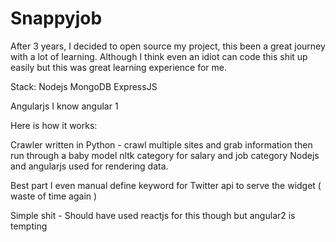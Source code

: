 # Snappyjob
After 3 years, I decided to open source my project, this been a great journey with a lot of learning.
Although I think even an idiot can code this shit up easily but this was great learning experience for me.


Stack:
Nodejs
MongoDB
ExpressJS

Angularjs I know angular 1

Here is how it works:

Crawler written in Python - crawl multiple sites and grab information then run through a baby model nltk category for salary and job category
Nodejs and angularjs used for rendering data.

Best part I even manual define keyword for Twitter api to serve the widget ( waste of time again )

Simple shit - Should have used reactjs for this though but angular2 is tempting
